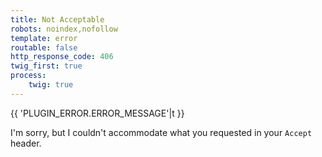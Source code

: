```yaml
---
title: Not Acceptable
robots: noindex,nofollow
template: error
routable: false
http_response_code: 406
twig_first: true
process:
	twig: true
---
```


{{ 'PLUGIN_ERROR.ERROR_MESSAGE'|t }}

I'm sorry, but I couldn't accommodate what you requested in your `Accept` 
header.
